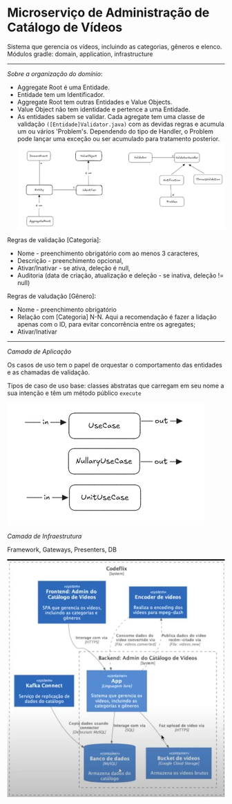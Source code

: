 # Microserviço de Administração de Catálogo de Vídeos

Sistema que gerencia os vídeos, incluindo as categorias, gêneros e elenco.
Módulos gradle: domain, application, infrastructure

---
*Sobre a organização do domínio*:

- Aggregate Root é uma Entidade.
- Entidade tem um Identificador.
- Aggregate Root tem outras Entidades e Value Objects.
- Value Object não tem identidade e pertence a uma Entidade.
- As entidades sabem se validar. Cada agregate tem uma classe de validação `([Entidade]Validator.java)`  com as devidas regras e acumula um ou vários 'Problem's. Dependendo do tipo de Handler, o Problem pode lançar uma exceção ou ser acumulado para tratamento posterior.
![img.png](img.png)


Regras de validação [Categoria]:

- Nome - preenchimento obrigatório com ao menos 3 caracteres,
- Descrição - preenchimento opcional,
- Ativar/Inativar - se ativa, deleção é null,
- Auditoria (data de criação, atualização e deleção - se inativa, deleção != null)


Regras de valudação [Gênero]:
- Nome - preenchimento obrigatório
- Relação com [Categoria] N-N. Aqui a recomendação é fazer a lidação apenas com o ID, para evitar concorrência entre os agregates;
- Ativar/Inativar


---
*Camada de Aplicação* 

Os casos de uso tem o papel de orquestar o comportamento das entidades e as chamadas de validação.

Tipos de caso de uso base: classes abstratas que carregam em seu nome a sua intenção e têm um método público `execute`

![img_1.png](img_1.png)

*Camada de Infraestrutura*

Framework, Gateways, Presenters, DB

![img_2.png](img_2.png)